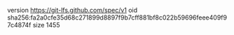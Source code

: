 version https://git-lfs.github.com/spec/v1
oid sha256:fa2a0cfe35d68c271899d8897f9b7cff881bf8c022b59696feee409f97c4874f
size 1455
